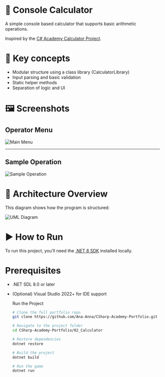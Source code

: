 # 🧮 Console Calculator

A simple console based calculator that supports basic arithmetic operations.

Inspired by the [C# Academy Calculator Project](https://www.thecsharpacademy.com/project/11/calculator).

# 🧠 Key concepts

- Modular structure using a class library (CalculatorLibrary)
- Input parsing and basic validation
- Static helper methods
- Separation of logic and UI

# 🖼 Screenshots

## Operator Menu
![Main Menu](screenshots/main-menu.png)

---

## Sample Operation
![Sample Operation](screenshots/sample-operation.png)


# 🧭 Architecture Overview

This diagram shows how the program is structured:

![UML Diagram](screenshots/calculator-uml.png)



# ▶️ How to Run

To run this project, you’ll need the [.NET 8 SDK](https://dotnet.microsoft.com/en-us/download/dotnet/8.0) installed locally.

# Prerequisites
- .NET SDL 8.0 or later
- (Optional) Visual Studio 2022+ for IDE support

  Run the Project
  ```bash
  # Clone the full portfolio repo
  git clone https://github.com/Ana-Anna/CSharp-Academy-Portfolio.git

  # Navigate to the project folder
  cd CSharp-Academy-Portfolio/02_Calculator

  # Restore dependencies
  dotnet restore

  # Build the project
  dotnet build

  # Run the game
  dotnet run

